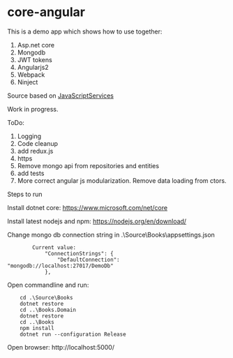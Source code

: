 # core-angular

This is a demo app which shows how to use together:

1. Asp.net core
2. Mongodb
3. JWT tokens 
4. Angularjs2
5. Webpack
6. Ninject

Source based on [JavaScriptServices](https://github.com/aspnet/JavaScriptServices)

Work in progress.

ToDo:

1. Logging
2. Code cleanup
3. add redux.js
4. https
5. Remove mongo api from repositories and entities
6. add tests
7. More correct angular js modularization. Remove data loading from ctors.

Steps to run

Install dotnet core: https://www.microsoft.com/net/core

Install latest nodejs and npm: https://nodejs.org/en/download/

Change mongo db connection string in .\Source\Books\appsettings.json


```
        Current value:
            "ConnectionStrings": {
                "DefaultConnection": "mongodb://localhost:27017/DemoDb"
            },
```


Open commandline and run:


```
    cd .\Source\Books
    dotnet restore
    cd ..\Books.Domain
    dotnet restore
    cd ..\Books
    npm install
    dotnet run --configuration Release
```


Open browser: http://localhost:5000/


        
 

